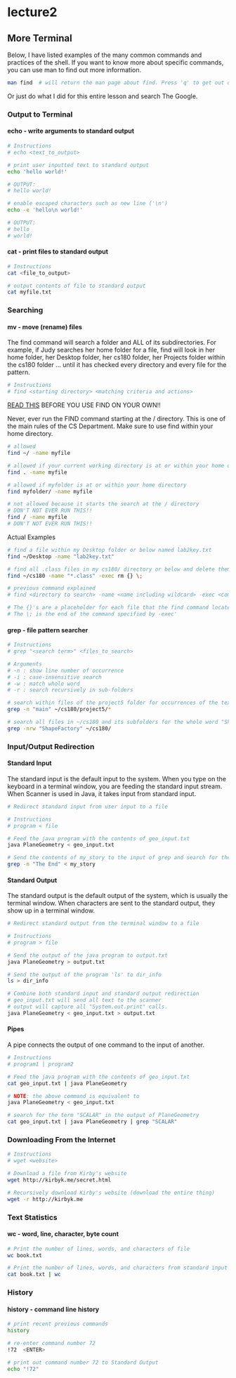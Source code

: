 # lecture2 #

## More Terminal ##

Below, I have listed examples of the many common commands and practices of the
shell. If you want to know more about specific commands, you can use man to
find out more information.

```bash
man find  # will return the man page about find. Press 'q' to get out of this page
```

Or just do what I did for this entire lesson and search The Google.

### Output to Terminal ###

#### echo - write arguments to standard output ####

```bash
# Instructions
# echo <text_to_output>

# print user inputted text to standard output
echo 'hello world!'

# OUTPUT:
# hello world!

# enable escaped characters such as new line ('\n')
echo -e 'hello\n world!'

# OUTPUT:
# hello
# world!
```

#### cat - print files to standard output ####

```bash
# Instructions
cat <file_to_output>

# output contents of file to standard output
cat myfile.txt
```

### Searching ###

#### mv - move (rename) files ####

The find command will search a folder and ALL of its subdirectories. For
example, if Judy searches her home folder for a file, find will look in her
home folder, her Desktop folder, her cs180 folder, her Projects folder within
the cs180 folder … until it has checked every directory and every file for the
pattern.

```bash
# Instructions
# find <starting directory> <matching criteria and actions>
```

[READ THIS](http://www.cs.purdue.edu/resources/policies/facilities/find.sxhtml) BEFORE YOU USE FIND ON YOUR OWN!!

Never, ever run the FIND command starting at the / directory. This is one of the main rules of the CS Department. Make sure to use find within your home directory.

```bash
# allowed
find ~/ -name myfile

# allowed if your current working directory is at or within your home directory
find . -name myfile

# allowed if myfolder is at or within your home directory
find myfolder/ -name myfile

# not allowed because it starts the search at the / directory
# DON'T NOT EVER RUN THIS!!
find / -name myfile
# DON'T NOT EVER RUN THIS!!
```

Actual Examples

```bash
# find a file within my Desktop folder or below named lab2key.txt
find ~/Desktop -name "lab2key.txt"

# find all .class files in my cs180/ directory or below and delete them
find ~/cs180 -name "*.class" -exec rm {} \;

# previous command explained
# find <directory to search> -name <name including wildcard> -exec <command to execute> {} \;

# The {}'s are a placeholder for each file that the find command locates
# The \; is the end of the command specified by -exec'
```

#### grep - file pattern searcher ####
```bash
# Instructions
# grep "<search term>" <files_to_search>

# Arguments
# -n : show line number of occurrence
# -i : case-insensitive search
# -w : match whole word  
# -r : search recursively in sub-folders

# search within files of the project5 folder for occurrences of the text "main"
grep -n "main" ~/cs180/project5/*

# search all files in ~/cs180 and its subfolders for the whole word "ShapeFactory"
grep -nrw "ShapeFactory" ~/cs180/
```

### Input/Output Redirection ###
#### Standard Input ####

The standard input is the default input to the system. When you type on the
keyboard in a terminal window, you are feeding the standard input stream. When
Scanner is used in Java, it takes input from standard input.

```bash
# Redirect standard input from user input to a file

# Instructions
# program < file

# Feed the java program with the contents of geo_input.txt
java PlaneGeometry < geo_input.txt

# Send the contents of my_story to the input of grep and search for the term "The End"
grep -n "The End" < my_story
```

#### Standard Output ####

The standard output is the default output of the system, which is usually the
terminal window. When characters are sent to the standard output, they show up
in a terminal window.

```bash
# Redirect standard output from the terminal window to a file

# Instructions
# program > file

# Send the output of the java program to output.txt
java PlaneGeometry > output.txt

# Send the output of the program 'ls' to dir_info
ls > dir_info

# Combine both standard input and standard output redirection
# geo_input.txt will send all text to the scanner
# output will capture all "System.out.print" calls.
java PlaneGeometry < geo_input.txt > output.txt
```

#### Pipes ####

A pipe connects the output of one command to the input of another.

```bash
# Instructions
# program1 | program2

# Feed the java program with the contents of geo_input.txt
cat geo_input.txt | java PlaneGeometry

# NOTE: the above command is equivalent to
java PlaneGeometry < geo_input.txt

# search for the term "SCALAR" in the output of PlaneGeometry
cat geo_input.txt | java PlaneGeometry | grep "SCALAR"
```

### Downloading From the Internet ###

```bash
# Instructions
# wget <website>

# Download a file from Kirby's website
wget http://kirbyk.me/secret.html

# Recursively download Kirby's website (download the entire thing)
wget -r http://kirbyk.me
```

### Text Statistics ###
#### wc - word, line, character, byte count ####

```bash
# Print the number of lines, words, and characters of file
wc book.txt

# Print the number of lines, words, and characters from standard input
cat book.txt | wc
```

### History ###
#### history - command line history ####

```bash
# print recent previous commands
history

# re-enter command number 72
!72  <ENTER>

# print out command number 72 to Standard Output
echo "!72"
```
